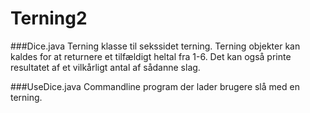 # Terning2

###Dice.java
Terning klasse til sekssidet terning. Terning objekter kan kaldes for at returnere et tilfældigt heltal fra 1-6. Det kan også printe resultatet af et vilkårligt antal af sådanne slag.

###UseDice.java
Commandline program der lader brugere slå med en terning.